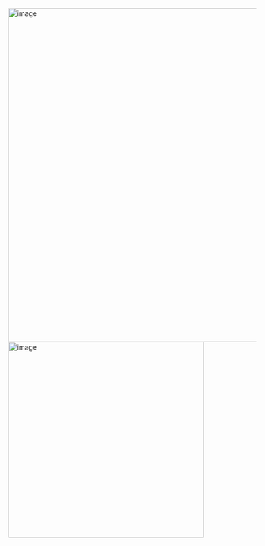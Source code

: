 <img width="677" alt="image" src="https://github.com/user-attachments/assets/11c7705c-5cf4-433b-a3ea-0d89b2e3bae2" />

<img width="397" alt="image" src="https://github.com/user-attachments/assets/cfec0da0-02ce-466e-b54b-78966cbd00ad" />
